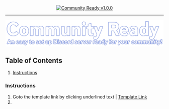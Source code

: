 <div align="center">
  <a href="#NotSet">
    <img src="https://img.shields.io/badge/Community_Ready-v1.0.0-7289da" alt="Community Ready v1.0.0">
  </a>
</div>

<hr>

<img src="https://github.com/GsLibrary/CommunityReady/blob/main/GHRes/BigLogo.png?raw=true">

## Table of Contents
1. [Instructions](#Instructions)

### Instructions
1. Goto the template link by clicking underlined text | [Template Link](#)
2. 
